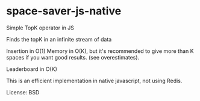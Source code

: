 space-saver-js-native
=====================

Simple TopK operator in JS

Finds the topK in an infinite stream of data

Insertion in O(1)
Memory in O(K), but it's recommended to give more than K spaces if you want good results. (see overestimates).

Leaderboard in O(K)

This is an efficient implementation in native javascript, not using Redis.


License: BSD
